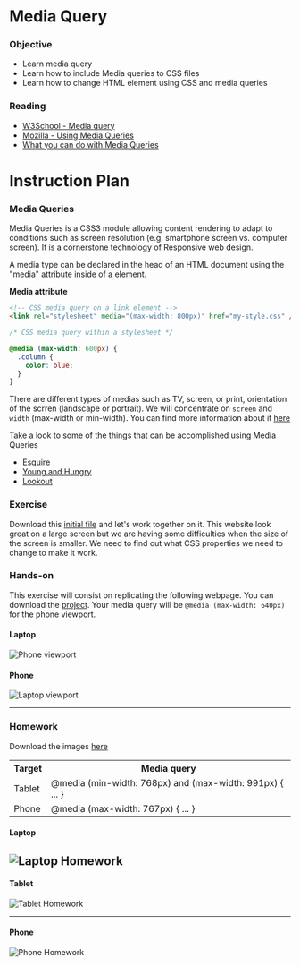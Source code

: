 # Media Query

### Objective

* Learn media query
* Learn how to include Media queries to CSS files
* Learn how to change HTML element using CSS and media queries

### Reading

* [W3School - Media query](http://www.w3schools.com/cssref/css3_pr_mediaquery.asp)
* [Mozilla - Using Media Queries](https://developer.mozilla.org/en-US/docs/Web/CSS/Media_Queries/Using_media_queries)
* [What you can do with Media Queries](http://mediaqueri.es/)

# Instruction Plan

### Media Queries

Media Queries is a CSS3 module allowing content rendering to adapt to conditions such as screen resolution (e.g. smartphone screen vs. computer screen). It is a cornerstone technology of Responsive web design.

A media type can be declared in the head of an HTML document using the "media" attribute inside of a <link> element. 

**Media attribute**

```html
<!-- CSS media query on a link element -->
<link rel="stylesheet" media="(max-width: 800px)" href="my-style.css" />
```

```css
/* CSS media query within a stylesheet */

@media (max-width: 600px) {
  .column {
    color: blue;
  }
}
```

There are different types of medias such as TV, screen, or print, orientation of the scrren (landscape or portrait). We will concentrate on `screen` and `width` (max-width or min-width). You can find more information about it [here](http://cssmediaqueries.com/what-are-css-media-queries.html)

Take a look to some of the things that can be accomplished using Media Queries

* [Esquire](http://www.esquire.co.uk)
* [Young and Hungry](http://youngandhungry.co/)
* [Lookout](https://www.lookout.com/)

### Exercise

Download this [initial file](https://github.com/AustinCodingAcademy/HTMLIntroductory/raw/master/archives/11/exercise/enemy.zip) and let's work together on it. This website look great on a large screen but we are having some difficulties when the size of the screen is smaller. We need to find out what CSS properties we need to change to make it work.

### Hands-on

This exercise will consist on replicating the following webpage. You can download the [project](https://github.com/AustinCodingAcademy/HTMLIntroductory/raw/master/archives/11/exercise/change.zip). Your media query will be `@media (max-width: 640px)` for the phone viewport.

#### Laptop

![Phone viewport](../images/11/laptop.jpg)

#### Phone

![Laptop viewport](../images/11/phone.jpg)

---

### Homework

Download the images [here](https://github.com/AustinCodingAcademy/HTMLIntroductory/raw/master/archives/11/homewprk/images.zip)

<table>
    <tr>
        <th>Target</th>
        <th>Media query</th>
    </tr>
    <tr>
        <td>Tablet</td>
        <td>@media (min-width: 768px) and (max-width: 991px) { ... }</td>
    </tr>
    <tr>
        <td>Phone</td>
        <td>@media (max-width: 767px) { ... }</td>
    </tr>
</table>

#### Laptop

![Laptop Homework](../images/11/homework-laptop.jpg)
---

#### Tablet

![Tablet Homework](../images/11/homework-tablet.jpg)

---

#### Phone
![Phone Homework](../images/11/homework-phone.jpg)
